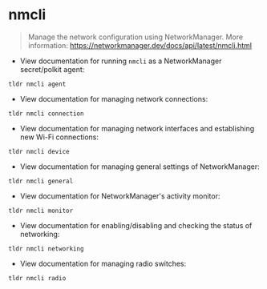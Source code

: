 # nmcli

> Manage the network configuration using NetworkManager.
> More information: <https://networkmanager.dev/docs/api/latest/nmcli.html>

- View documentation for running `nmcli` as a NetworkManager secret/polkit agent:

`tldr nmcli agent`

- View documentation for managing network connections:

`tldr nmcli connection`

- View documentation for managing network interfaces and establishing new Wi-Fi connections:

`tldr nmcli device`

- View documentation for managing general settings of NetworkManager:

`tldr nmcli general`

- View documentation for NetworkManager's activity monitor:

`tldr nmcli monitor`

- View documentation for enabling/disabling and checking the status of networking:

`tldr nmcli networking`

- View documentation for managing radio switches:

`tldr nmcli radio`
